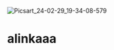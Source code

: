 ![Picsart_24-02-29_19-34-08-579](https://github.com/Alinka29/alinkaaa/assets/161775794/0473a01b-7b9e-4196-be3a-f667833f94c3)
# alinkaaa
